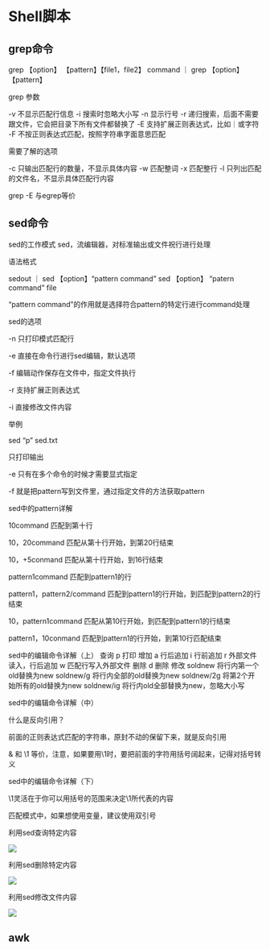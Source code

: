 # Shell脚本

## grep命令
grep 【option】 【pattern】【file1，file2】
command ｜ grep 【option】【pattern】

grep 参数

-v 不显示匹配行信息
-i 搜索时忽略大小写
-n 显示行号
-r 递归搜索，后面不需要跟文件，它会把目录下所有文件都替换了
-E 支持扩展正则表达式，比如｜或字符
-F 不按正则表达式匹配，按照字符串字面意思匹配


需要了解的选项

-c 只输出匹配行的数量，不显示具体内容
-w 匹配整词
-x 匹配整行
-l 只列出匹配的文件名，不显示具体匹配行内容

grep -E 与egrep等价



## sed命令

sed的工作模式
sed，流编辑器，对标准输出或文件祝行进行处理


语法格式


sedout ｜ sed 【option】“pattern command”
sed 【option】 “patern command” file

“pattern command”的作用就是选择符合pattern的特定行进行command处理



sed的选项

-n 只打印模式匹配行

-e 直接在命令行进行sed编辑，默认选项

-f 编辑动作保存在文件中，指定文件执行

-r 支持扩展正则表达式

-i 直接修改文件内容


举例


sed “p” sed.txt

只打印输出


-e 只有在多个命令的时候才需要显式指定


-f 就是把pattern写到文件里，通过指定文件的方法获取pattern


sed中的pattern详解

10command 匹配到第十行

10，20command 匹配从第十行开始，到第20行结束

10，+5conmand 匹配从第十行开始，到16行结束

pattern1command 匹配到pattern1的行

pattern1，pattern2/command 匹配到pattern1的行开始，到匹配到pattern2的行结束

10，pattern1command 匹配从第10行开始，到匹配到pattern1的行结束

pattern1，10conmand 匹配到pattern1的行开始，到第10行匹配结束


sed中的编辑命令详解（上）
查询
 p 打印
增加
 a 行后追加
 i 行前追加
 r 外部文件读入，行后追加
 w 匹配行写入外部文件
删除
 d 删除
修改
 soldnew 将行内第一个old替换为new
 soldnew/g 将行内全部的old替换为new
 soldnew/2g 将第2个开始所有的old替换为new
 soldnew/ig 将行内old全部替换为new，忽略大小写

sed中的编辑命令详解（中）

什么是反向引用？

前面的正则表达式匹配的字符串，原封不动的保留下来，就是反向引用

& 和 \1 等价，注意，如果要用\1时，要把前面的字符用括号阔起来，记得对括号转义


sed中的编辑命令详解（下）

\1灵活在于你可以用括号的范围来决定\1所代表的内容



匹配模式中，如果想使用变量，建议使用双引号



利用sed查询特定内容

![](https://api2.mubu.com/v3/document_image/4a243d16-aaba-4d78-932e-9ed96c739626-629850.jpg)



利用sed删除特定内容

![](https://api2.mubu.com/v3/document_image/030325cc-de5a-49a1-a3aa-32181027de58-629850.jpg)


利用sed修改文件内容

![](https://api2.mubu.com/v3/document_image/6f3d41fe-f1fd-4183-a2e0-fcd60fbb8591-629850.jpg)


## awk
